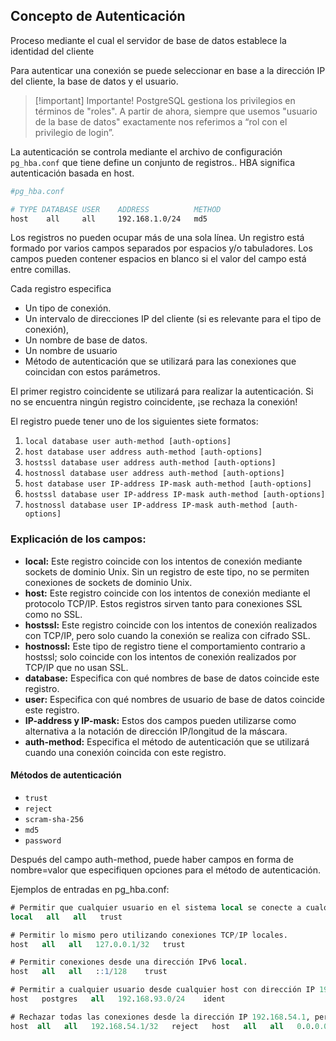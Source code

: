 ## Concepto de Autenticación

Proceso mediante el cual el servidor de base de datos establece la identidad del cliente 

Para autenticar una conexión se puede seleccionar en base a la dirección IP del cliente, la base de datos y el usuario.

>[!important] Importante!
>PostgreSQL gestiona los privilegios en términos de "roles". A partir de ahora, siempre que usemos "usuario de la base de datos" exactamente nos referimos a “rol con el privilegio de login”.

La autenticación se controla mediante el archivo de configuración `pg_hba.conf` que tiene define un conjunto de registros.. HBA significa autenticación basada en host.

```sh
#pg_hba.conf

# TYPE DATABASE USER    ADDRESS          METHOD
host    all     all     192.168.1.0/24   md5
```

Los registros no pueden ocupar más de una sola línea. Un registro está formado por varios campos separados por espacios y/o tabuladores. Los campos pueden contener espacios en blanco si el valor del campo está entre comillas.

Cada registro especifica 

- Un tipo de conexión. 
- Un intervalo de direcciones IP del cliente (si es relevante para el tipo de conexión), 
- Un nombre de base de datos. 
- Un nombre de usuario
- Método de autenticación que se utilizará para las conexiones que coincidan con estos parámetros.

El primer registro coincidente se utilizará para realizar la autenticación.
Si no se encuentra ningún registro coincidente, ¡se rechaza la conexión!

El registro puede tener uno de los siguientes siete formatos:

1. `local database user auth-method [auth-options]`
2. `host database user address auth-method [auth-options]`
3. `hostssl database user address auth-method [auth-options]`
4. `hostnossl database user address auth-method [auth-options]`
5. `host database user IP-address IP-mask auth-method [auth-options]`
6. `hostssl database user IP-address IP-mask auth-method [auth-options]`
7. `hostnossl database user IP-address IP-mask auth-method [auth-options]`

### Explicación de los campos:

- **local:** Este registro coincide con los intentos de conexión mediante sockets de dominio Unix. Sin un registro de este tipo, no se permiten conexiones de sockets de dominio Unix.
- **host:** Este registro coincide con los intentos de conexión mediante el protocolo TCP/IP. Estos registros sirven tanto para conexiones SSL como no SSL.
- **hostssl:** Este registro coincide con los intentos de conexión realizados con TCP/IP, pero solo cuando la conexión se realiza con cifrado SSL.
- **hostnossl:** Este tipo de registro tiene el comportamiento contrario a hostssl; solo coincide con los intentos de conexión realizados por TCP/IP que no usan SSL.
- **database:** Especifica con qué nombres de base de datos coincide este registro.
- **user:** Especifica con qué nombres de usuario de base de datos coincide este registro.
- **IP-address y IP-mask:** Estos dos campos pueden utilizarse como alternativa a la notación de dirección IP/longitud de la máscara.
- **auth-method:** Especifica el método de autenticación que se utilizará cuando una conexión coincida con este registro.

#### Métodos de autenticación
- `trust`
- `reject`
- `scram-sha-256`
- `md5`
- `password`

Después del campo auth-method, puede haber campos en forma de nombre=valor que especifiquen opciones para el método de autenticación.

Ejemplos de entradas en pg_hba.conf:

```sql
# Permitir que cualquier usuario en el sistema local se conecte a cualquier base de datos utilizando sockets de dominio Unix. 
local   all   all   trust  

# Permitir lo mismo pero utilizando conexiones TCP/IP locales. 
host   all   all   127.0.0.1/32   trust  

# Permitir conexiones desde una dirección IPv6 local. 
host   all   all   ::1/128    trust  

# Permitir a cualquier usuario desde cualquier host con dirección IP 192.168.93.x conectarse a la base de datos "postgres" utilizando el método 'ident'. 
host   postgres   all   192.168.93.0/24    ident  

# Rechazar todas las conexiones desde la dirección IP 192.168.54.1, pero permitir conexiones GSSAPI desde cualquier otro lugar de Internet. 
host  all   all   192.168.54.1/32   reject   host   all   all   0.0.0.0/0 gss6
```

